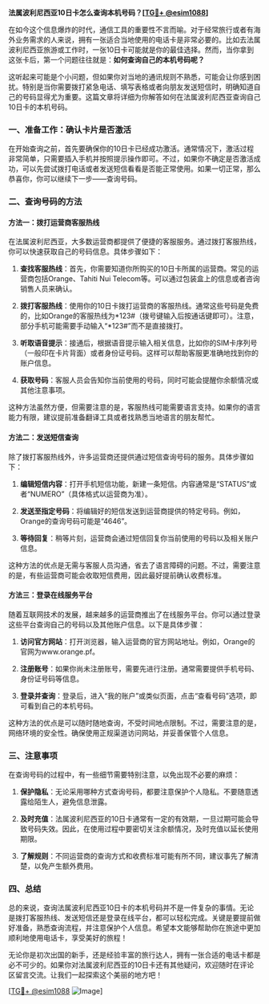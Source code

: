 **法属波利尼西亚10日卡怎么查询本机号码？[[TG💪+ @esim1088](https://t.me/s/esim1088)]**

在如今这个信息爆炸的时代，通信工具的重要性不言而喻。对于经常旅行或者有海外业务需求的人来说，拥有一张适合当地使用的电话卡是非常必要的。比如去法属波利尼西亚旅游或工作时，一张10日卡可能就是你的最佳选择。然而，当你拿到这张卡后，第一个问题往往就是：**如何查询自己的本机号码呢？**

这听起来可能是个小问题，但如果你对当地的通讯规则不熟悉，可能会让你感到困扰。特别是当你需要拨打紧急电话、填写表格或者向朋友发送短信时，明确知道自己的号码显得尤为重要。这篇文章将详细为你解答如何在法属波利尼西亚查询自己10日卡的本机号码。

### 一、准备工作：确认卡片是否激活

在开始查询之前，首先要确保你的10日卡已经成功激活。通常情况下，激活过程非常简单，只需要插入手机并按照提示操作即可。不过，如果你不确定是否激活成功，可以先尝试拨打电话或者发送短信看看是否能正常使用。如果一切正常，那么恭喜你，你可以继续下一步——查询号码。

### 二、查询号码的方法

#### 方法一：拨打运营商客服热线

在法属波利尼西亚，大多数运营商都提供了便捷的客服服务。通过拨打客服热线，你可以快速获取自己的号码信息。具体步骤如下：

1. **查找客服热线**：首先，你需要知道你所购买的10日卡所属的运营商。常见的运营商包括Orange、Tahiti Nui Telecom等。可以通过包装盒上的信息或者咨询销售人员来确认。
   
2. **拨打客服热线**：使用你的10日卡拨打运营商的客服热线。通常这些号码是免费的，比如Orange的客服热线为*123#（拨号键输入后按通话键即可）。注意，部分手机可能需要手动输入“*123#”而不是直接拨打。

3. **听取语音提示**：接通后，根据语音提示输入相关信息，比如你的SIM卡序列号（一般印在卡片背面）或者身份证号码。这样可以帮助客服更准确地找到你的账户信息。

4. **获取号码**：客服人员会告知你当前使用的号码，同时可能会提醒你余额情况或其他注意事项。

这种方法虽然方便，但需要注意的是，客服热线可能需要语言支持。如果你的语言能力有限，建议提前准备翻译工具或者找熟悉当地语言的朋友帮忙。

#### 方法二：发送短信查询

除了拨打客服热线外，许多运营商还提供通过短信查询号码的服务。具体步骤如下：

1. **编辑短信内容**：打开手机短信功能，新建一条短信。内容通常是“STATUS”或者“NUMERO”（具体格式以运营商为准）。

2. **发送至指定号码**：将编辑好的短信发送到运营商提供的特定号码。例如，Orange的查询号码可能是“4646”。

3. **等待回复**：稍等片刻，运营商会通过短信回复你当前使用的号码以及相关账户信息。

这种方法的优点是无需与客服人员沟通，省去了语言障碍的问题。不过，需要注意的是，有些运营商可能会收取短信费用，因此最好提前确认收费标准。

#### 方法三：登录在线服务平台

随着互联网技术的发展，越来越多的运营商推出了在线服务平台。你可以通过登录这些平台查询自己的号码以及其他账户信息。以下是具体步骤：

1. **访问官方网站**：打开浏览器，输入运营商的官方网站地址。例如，Orange的官网为www.orange.pf。

2. **注册账号**：如果你尚未注册账号，需要先进行注册。通常需要提供手机号码、身份证号码等信息。

3. **登录并查询**：登录后，进入“我的账户”或类似页面，点击“查看号码”选项，即可看到自己的本机号码。

这种方法的优点是可以随时随地查询，不受时间地点限制。不过，需要注意的是，网络环境的安全性。确保使用正规渠道访问网站，并妥善保管个人信息。

### 三、注意事项

在查询号码的过程中，有一些细节需要特别注意，以免出现不必要的麻烦：

1. **保护隐私**：无论采用哪种方式查询号码，都要注意保护个人隐私。不要随意透露给陌生人，避免信息泄露。

2. **及时充值**：法属波利尼西亚的10日卡通常有一定的有效期，一旦过期可能会导致号码失效。因此，在使用过程中要密切关注余额情况，及时充值以延长使用期限。

3. **了解规则**：不同运营商的查询方式和收费标准可能有所不同，建议事先了解清楚，以免产生额外费用。

### 四、总结

总的来说，查询法属波利尼西亚10日卡的本机号码并不是一件复杂的事情。无论是拨打客服热线、发送短信还是登录在线平台，都可以轻松完成。关键是要提前做好准备，熟悉查询流程，并注意保护个人信息。希望本文能够帮助你在旅途中更加顺利地使用电话卡，享受美好的旅程！

无论你是初次出国的新手，还是经验丰富的旅行达人，拥有一张合适的电话卡都是必不可少的。如果你对法属波利尼西亚的10日卡还有其他疑问，欢迎随时在评论区留言交流。让我们一起探索这个美丽的地方吧！

[[TG💪+ @esim1088](https://t.me/s/esim1088) ![Image](https://i.postimg.cc/4NQfJmqS/Snipaste-2025-05-13-00-14-12.png)]